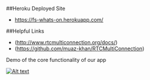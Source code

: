 ##Heroku Deployed Site
- https://fs-whats-on.herokuapp.com/

##Helpful Links
- (http://www.rtcmulticonnection.org/docs/)
- (https://github.com/muaz-khan/RTCMultiConnection) 


Demo of the core functionality of our app 

[![Alt text](https://img.youtube.com/vi/Wxk71U0c_Jw/0.jpg)](https://www.youtube.com/watch?v=Wxk71U0c_Jw)



